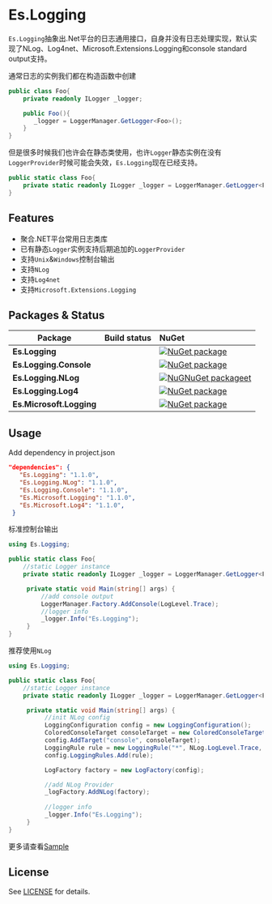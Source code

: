 # Es.Logging

`Es.Logging`抽象出.Net平台的日志通用接口，自身并没有日志处理实现，默认实现了NLog、Log4net、Microsoft.Extensions.Logging和console standard output支持。  

通常日志的实例我们都在构造函数中创建

```cs
public class Foo{
    private readonly ILogger _logger;

    public Foo(){
       _logger = LoggerManager.GetLogger<Foo>();
    }
}
```
但是很多时候我们也许会在静态类使用，也许`Logger`静态实例在没有`LoggerProvider`时候可能会失效，`Es.Logging`现在已经支持。

```cs
public static class Foo{
    private static readonly ILogger _logger = LoggerManager.GetLogger<Foo>();
}
```


Features
---

- 聚合.NET平台常用日志类库
- 已有静态`Logger`实例支持后期追加的`LoggerProvider`
- 支持`Unix`&`Windows`控制台输出
- 支持`NLog`
- 支持`Log4net`
- 支持`Microsoft.Extensions.Logging`



Packages & Status
---

Package  | Build status  | NuGet         |
-------- | :------------ | :------------ |
|**Es.Logging**||[![NuGet package](https://buildstats.info/nuget/Es.Logging)](https://www.nuget.org/packages/Es.Logging)
|**Es.Logging.Console**||[![NuGet package](https://buildstats.info/nuget/Es.Logging.Console)](https://www.nuget.org/packages/Es.Logging.Console)
|**Es.Logging.NLog**||[![NuGNuGet packageet](https://buildstats.info/nuget/Es.Logging.NLog)](https://www.nuget.org/packages/Es.Logging.NLog)
|**Es.Logging.Log4**||[![NuGet package](https://buildstats.info/nuget/Es.Logging.Log4)](https://www.nuget.org/packages/Es.Logging.Log4)
|**Es.Microsoft.Logging**||[![NuGet package](https://buildstats.info/nuget/Es.Microsoft.Logging)](https://www.nuget.org/packages/Es.Microsoft.Logging)


Usage
---
Add dependency in project.json 
```json
"dependencies": {
   "Es.Logging": "1.1.0",
   "Es.Logging.NLog": "1.1.0",
   "Es.Logging.Console": "1.1.0",
   "Es.Microsoft.Logging": "1.1.0",
   "Es.Microsoft.Log4": "1.1.0",
 }
```

 标准控制台输出

```cs
using Es.Logging;

public static class Foo{
    //static Logger instance
    private static readonly ILogger _logger = LoggerManager.GetLogger<Foo>();

     private static void Main(string[] args) {
         //add console output
         LoggerManager.Factory.AddConsole(LogLevel.Trace);
         //logger info
         _logger.Info("Es.Logging");
     }
}
```

 推荐使用`NLog`

```cs
using Es.Logging;

public static class Foo{
    //static Logger instance
    private static readonly ILogger _logger = LoggerManager.GetLogger<Foo>();

     private static void Main(string[] args) {
          //init NLog config
          LoggingConfiguration config = new LoggingConfiguration();
          ColoredConsoleTarget consoleTarget = new ColoredConsoleTarget();
          config.AddTarget("console", consoleTarget);
          LoggingRule rule = new LoggingRule("*", NLog.LogLevel.Trace, consoleTarget);
          config.LoggingRules.Add(rule);

          LogFactory factory = new LogFactory(config);

          //add NLog Provider
          _logFactory.AddNLog(factory);
          
          //logger info
          _logger.Info("Es.Logging");
     }
}
```


更多请查看[Sample](https://github.com/EsWork/Es.Logging/tree/master/src/Sample)

## License
See [LICENSE](https://github.com/EsWork/Es.Logging/tree/master/LICENSE) for details. 
